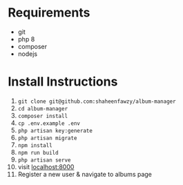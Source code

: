 # Requirements
* git
* php 8
* composer
* nodejs

# Install Instructions

1. `git clone git@github.com:shaheenfawzy/album-manager`
2. `cd album-manager`
3. `composer install`
4. `cp .env.example .env`
5. `php artisan key:generate`
6. `php artisan migrate`
7. `npm install`
8. `npm run build`
9. `php artisan serve`
10. visit [localhost:8000](http://localhost:8000)
11. Register a new user & navigate to albums page
